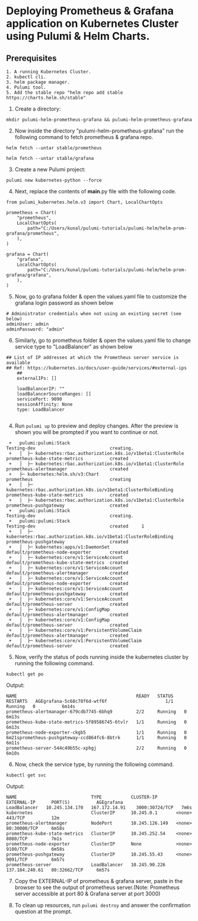 
# Deploying Prometheus & Grafana application on Kubernetes Cluster using Pulumi & Helm Charts.

## Prerequisites
```
1. A running Kubernetes Cluster.
2. kubectl cli.
3. helm package manager.
4. Pulumi tool.
5. Add the stable repo "helm repo add stable https://charts.helm.sh/stable"

```

1. Create a directory:

```
mkdir pulumi-helm-prometheus-grafana && pulumi-helm-prometheus-grafana

```

2. Now inside the directory "pulumi-helm-prometheus-grafana" run the following command to fetch prometheus & grafana repo.

```
helm fetch --untar stable/prometheus

helm fetch --untar stable/grafana

```
3. Create a new Pulumi project:

```
pulumi new kubernetes-python --force

```
4. Next, replace the contents of __main__.py file with the following code.

```
from pulumi_kubernetes.helm.v3 import Chart, LocalChartOpts

prometheus = Chart(
    "prometheus",
    LocalChartOpts(
        path="C:/Users/kunal/pulumi-tutorials/pulumi-helm/helm-prom-grafana/prometheus",
    ),
)

grafana = Chart(
    "grafana",
    LocalChartOpts(
        path="C:/Users/kunal/pulumi-tutorials/pulumi-helm/helm-prom-grafana/grafana",
    ),
)

```

5. Now, go to grafana folder & open the values.yaml file to customize the grafana login password as shown below

```
# Administrator credentials when not using an existing secret (see below)
adminUser: admin
adminPassword: "admin"

```
6. Similarly, go to prometheus folder & open the values.yaml file to change service type to "LoadBalancer" as shown below

```
## List of IP addresses at which the Prometheus server service is available
## Ref: https://kubernetes.io/docs/user-guide/services/#external-ips
    ##
    externalIPs: []

    loadBalancerIP: ""
    loadBalancerSourceRanges: []
    servicePort: 9090
    sessionAffinity: None
    type: LoadBalancer
    
```

4. Run `pulumi up` to preview and deploy changes.  After the preview is shown you will be
    prompted if you want to continue or not.
```
 +   pulumi:pulumi:Stack                                                    Testing-dev                            creating.      
 +   │  ├─ kubernetes:rbac.authorization.k8s.io/v1beta1:ClusterRole         prometheus-kube-state-metrics          created        
 +   │  ├─ kubernetes:rbac.authorization.k8s.io/v1beta1:ClusterRole         prometheus-alertmanager                created        
 +   ├─ kubernetes:helm.sh/v3:Chart                                         prometheus                             creating       
 +   │  ├─ kubernetes:rbac.authorization.k8s.io/v1beta1:ClusterRoleBinding  prometheus-kube-state-metrics          created        
 +   │  ├─ kubernetes:rbac.authorization.k8s.io/v1beta1:ClusterRole         prometheus-pushgateway                 created        
 +   pulumi:pulumi:Stack                                                    Testing-dev                            creating.      
 +   pulumi:pulumi:Stack                                                    Testing-dev                            created     1  
 +   │  ├─ kubernetes:rbac.authorization.k8s.io/v1beta1:ClusterRoleBinding  prometheus-pushgateway                 created        
 +   │  ├─ kubernetes:apps/v1:DaemonSet                                     default/prometheus-node-exporter       created        
 +   │  ├─ kubernetes:core/v1:ServiceAccount                                default/prometheus-kube-state-metrics  created        
 +   │  ├─ kubernetes:core/v1:ServiceAccount                                default/prometheus-alertmanager        created        
 +   │  ├─ kubernetes:core/v1:ServiceAccount                                default/prometheus-node-exporter       created        
 +   │  ├─ kubernetes:core/v1:ServiceAccount                                default/prometheus-pushgateway         created        
 +   │  ├─ kubernetes:core/v1:ServiceAccount                                default/prometheus-server              created        
 +   │  ├─ kubernetes:core/v1:ConfigMap                                     default/prometheus-alertmanager        created        
 +   │  ├─ kubernetes:core/v1:ConfigMap                                     default/prometheus-server              created        
 +   │  ├─ kubernetes:core/v1:PersistentVolumeClaim                         default/prometheus-alertmanager        created        
 +   │  ├─ kubernetes:core/v1:PersistentVolumeClaim                         default/prometheus-server              created  

```


5. Now, verify the status of pods running inside the kubernetes cluster by running the following command.

```
kubectl get po

```
Output:

```
NAME                                             READY   STATUS    RESTARTS   AGEgrafana-5c68c78f6d-wtf6f                      1/1     Running   0          6m14s
prometheus-alertmanager-679cdb7745-6bhq9         2/2     Running   0          6m13s
prometheus-kube-state-metrics-5f89586745-6tvlr   1/1     Running   0          6m13s
prometheus-node-exporter-ckgb5                   1/1     Running   0          6m21sprometheus-pushgateway-ccd864fc6-8btrk      1/1     Running   0          6m11s
prometheus-server-544c49b55c-xphgj               2/2     Running   0          6m10s

```
6. Now, check the service type, by running the following command.

```
kubectl get svc

```
Output:

```
NAME                            TYPE           CLUSTER-IP       EXTERNAL-IP      PORT(S)          AGEgrafana                      LoadBalancer   10.245.134.170   167.172.14.91    3000:30724/TCP   7m6s
kubernetes                      ClusterIP      10.245.0.1       <none>           443/TCP          12m
prometheus-alertmanager         NodePort       10.245.126.149   <none>           80:30000/TCP     6m58s
prometheus-kube-state-metrics   ClusterIP      10.245.252.54    <none>           8080/TCP         7m1s
prometheus-node-exporter        ClusterIP      None             <none>           9100/TCP         6m58s
prometheus-pushgateway          ClusterIP      10.245.55.43     <none>           9091/TCP         6m57s
prometheus-server               LoadBalancer   10.245.90.226    137.184.240.61   80:32662/TCP     6m57s

```
7. Copy the EXTERNAL-IP of prometheus & grafana server, paste in the browser to see the output of prometheus server.(Note: Prometheus server accessible at port 80 & Grafana server at port 3000)

8. To clean up resources, run `pulumi destroy` and answer the confirmation question at the prompt.
